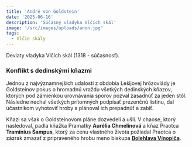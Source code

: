 ```yaml
---
title: 'André von Goldstein'
date: '2025-06-16'
description: 'Súčasný vladyka Vlčích skál'
image: '/src/images/uploads/anon.jpg'
tags:
  - Vlčie skaly
---
```


Deviaty vladyka Vlčích skál (1318 - súčasnosť).

<h3>Konflikt s dedinskými kňazmi</h3>

Jednou z najvýznamnejších udalostí z obdobia Lešijovej hrôzovlády je Goldsteinov pokus o hromadnú vraždu všetkých dedinských kňazov, ktorých pod zámienkou urovnávania sporov pozval zasadnúť za jeden stôl. Následne nechal všetkých prítomných podpísať prezenčnú listinu, dal účastníkom vyhotoviť hroby a plánoval ich prepadnúť a zabiť.

Kňazi sa však o Goldsteinovom pláne dozvedeli a ušli. V chaose, ktorý nasledoval, padla kňažka Pramatky **Aurélia Chmelinová** a kňaz Praotca **Tramínius Šampus**, ktorý za cenu vlastného života požiadal Praotca o zázrak zmazať z pripraveného hrobu meno biskupa **[Bolehlava Vínopiča](/articles/Bolehlav-Vinopic.md)**.
